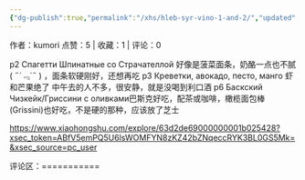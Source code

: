 ```yaml
---
{"dg-publish":true,"permalink":"/xhs/hleb-syr-vino-1-and-2/","updated":"2025-03-17T22:39:21.990+08:00"}
---
```


作者：kumori
点赞：5   |   收藏：1   |   评论：0

p2 Спагетти Шпинатные со Страчателлой 好像是菠菜面条，奶酪一点也不腻( ﻿˶﻿´﹃`˵﻿ ) ，面条软硬刚好，还想再吃
p3 Креветки, авокадо, песто, манго 虾和芒果绝了
中午去的人不多，很安静，就是没喝到利口酒
p6 Баскский Чизкейк/Гриссини с оливками巴斯克好吃，配茶或咖啡，橄榄面包棒(Grissini)也好吃，不是硬的那种，应该放了芝士

https://www.xiaohongshu.com/explore/63d2de69000000001b025428?xsec_token=ABfV5emPQ5U6lsWOMFYN8zKZ42bZNqeccRYK3BL0GS5Mk=&xsec_source=pc_user

评论区：===========

